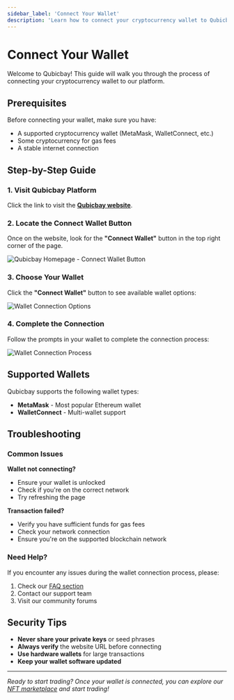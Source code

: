```yaml
---
sidebar_label: 'Connect Your Wallet'
description: 'Learn how to connect your cryptocurrency wallet to Qubicbay platform'
---
```


# Connect Your Wallet

Welcome to Qubicbay! This guide will walk you through the process of connecting your cryptocurrency wallet to our platform.

## Prerequisites

Before connecting your wallet, make sure you have:
- A supported cryptocurrency wallet (MetaMask, WalletConnect, etc.)
- Some cryptocurrency for gas fees
- A stable internet connection

## Step-by-Step Guide

### 1. Visit Qubicbay Platform

Click the link to visit the [**Qubicbay website**](https://qubicbay.io/).

### 2. Locate the Connect Wallet Button

Once on the website, look for the **"Connect Wallet"** button in the top right corner of the page.

![Qubicbay Homepage - Connect Wallet Button](/img/qubicbay/Screenshot_9.png)

### 3. Choose Your Wallet

Click the **"Connect Wallet"** button to see available wallet options:

![Wallet Connection Options](/img/qubicbay/Screenshot_25.png)

### 4. Complete the Connection

Follow the prompts in your wallet to complete the connection process:

![Wallet Connection Process](/img/qubicbay/Screenshot_26.png)

## Supported Wallets

Qubicbay supports the following wallet types:
- **MetaMask** - Most popular Ethereum wallet
- **WalletConnect** - Multi-wallet support

## Troubleshooting

### Common Issues

**Wallet not connecting?**
- Ensure your wallet is unlocked
- Check if you're on the correct network
- Try refreshing the page

**Transaction failed?**
- Verify you have sufficient funds for gas fees
- Check your network connection
- Ensure you're on the supported blockchain network

### Need Help?

If you encounter any issues during the wallet connection process, please:
1. Check our [FAQ section](../faq/)
2. Contact our support team
3. Visit our community forums

## Security Tips

- **Never share your private keys** or seed phrases
- **Always verify** the website URL before connecting
- **Use hardware wallets** for large transactions
- **Keep your wallet software updated**

---

*Ready to start trading? Once your wallet is connected, you can explore our [NFT marketplace](/explore/explore-qbay) and start trading!*
